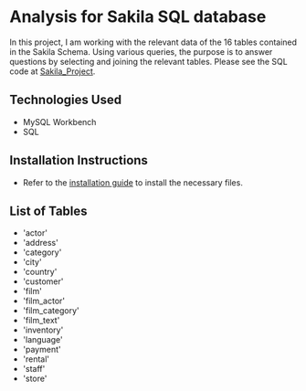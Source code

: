 # Analysis for Sakila SQL database

In this project, I am working with the relevant data of the 16 tables contained in the Sakila Schema. 
Using various queries, the purpose is to answer questions by selecting and joining the relevant tables.
Please see the SQL code at [Sakila_Project](SQL_Project.sql).

## Technologies Used
   * MySQL Workbench
   * SQL

## Installation Instructions

  * Refer to the [installation guide](Installation.md) to install the necessary files.

## List of Tables

  * 'actor'
  * 'address'
  * 'category'
  * 'city'
  * 'country'
  * 'customer'
  * 'film'
  * 'film_actor'
  * 'film_category'
  * 'film_text'
  * 'inventory'
  * 'language'
  * 'payment'
  * 'rental'
  * 'staff'
  * 'store'
